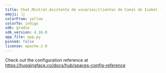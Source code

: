 ```yaml
---
title: Chat.Mixtral.Asistente de usuarios/clientes de Canal de Isabel ll.experto en abastecimiento, depuración, reutilización, saneamiento, tratamiento y calidad del agua, tu conocimiento es esencial para garantizar la disponibilidad y seguridad del agua.
emoji: 💧🌊
colorFrom: yellow
colorTo: indigo
sdk: gradio
sdk_version: 4.16.0
app_file: app.py
pinned: false
license: apache-2.0
---
```


Check out the configuration reference at https://huggingface.co/docs/hub/spaces-config-reference
